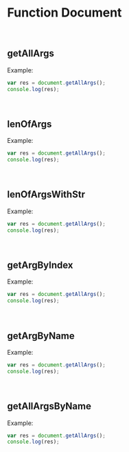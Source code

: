 # Function Document

<br/>

## getAllArgs
Example:
```js
var res = document.getAllArgs();
console.log(res);
```

<br/>

## lenOfArgs
Example:
```js
var res = document.getAllArgs();
console.log(res);
```

<br/>

## lenOfArgsWithStr
Example:
```js
var res = document.getAllArgs();
console.log(res);
```

<br/>

## getArgByIndex
Example:
```js
var res = document.getAllArgs();
console.log(res);
```

<br/>

## getArgByName
Example:
```js
var res = document.getAllArgs();
console.log(res);
```

<br/>

## getAllArgsByName
Example:
```js
var res = document.getAllArgs();
console.log(res);
```

